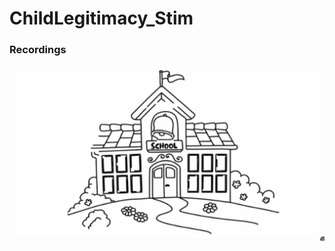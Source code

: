 # ChildLegitimacy_Stim 

### Recordings
[![RECORDINGS](thumbnailpicschool.png)](https://alina-dau.github.io/Child-Legitimacy-Study/)


